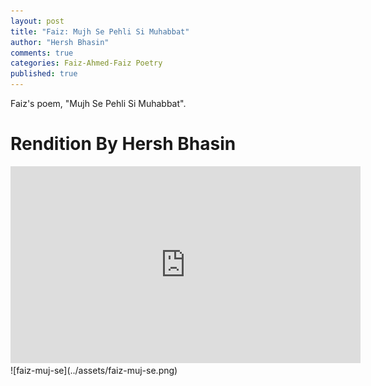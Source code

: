 ```yaml
---
layout: post
title: "Faiz: Mujh Se Pehli Si Muhabbat"
author: "Hersh Bhasin"
comments: true
categories: Faiz-Ahmed-Faiz Poetry
published: true
---
```




Faiz's poem, "Mujh Se Pehli Si Muhabbat".

# Rendition By Hersh Bhasin

<iframe width="560" height="315" src="https://www.youtube.com/embed/nPTlhLb75fk" frameborder="0" allow="accelerometer; autoplay; encrypted-media; gyroscope; picture-in-picture" allowfullscreen></iframe>
![faiz-muj-se](../assets/faiz-muj-se.png)

